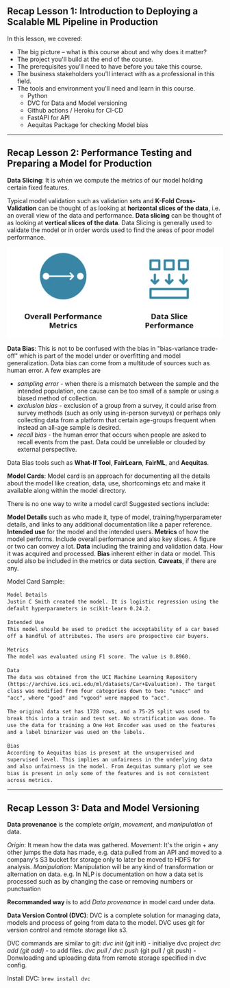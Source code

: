 
## Recap Lesson 1: Introduction to Deploying a Scalable ML Pipeline in Production

In this lesson, we covered:
* The big picture – what is this course about and why does it matter?
* The project you'll build at the end of the course.
* The prerequisites you'll need to have before you take this course.
* The business stakeholders you'll interact with as a professional in this field.
* The tools and environment you'll need and learn in this course.<br>
  * Python 
  * DVC for Data and Model versioning
  * Github actions / Heroku for CI-CD
  * FastAPI for API
  * Aequitas Package for checking Model bias

-----

## Recap Lesson 2: Performance Testing and Preparing a Model for Production

**Data Slicing**: It is when we compute the metrics of our model holding certain fixed features.

Typical model validation such as validation sets and **K-Fold Cross-Validation** can be thought of as looking at **horizontal slices of the data**, i.e. an overall view of the data and performance. **Data slicing** can be thought of as looking at **vertical slices of the data**. 
Data Slicing is generally used to validate the model or in order words used to find the areas of poor model performance.

![Overall VS data_slice](./images/data_slice.png)

**Data Bias**: This is not to be confused with the bias in "bias-variance trade-off" which is part of the model under or overfitting and model generalization.
Data bias can come from a multitude of sources such as human error. A few examples are

* *sampling error* - when there is a mismatch between the sample and the intended population, one cause can be too small of a sample or using a biased method of collection.
* *exclusion bias* - exclusion of a group from a survey, it could arise from survey methods (such as only using in-person surveys) or perhaps only collecting data from a platform that certain age-groups frequent when instead an all-age sample is desired.
* *recall bias* - the human error that occurs when people are asked to recall events from the past. Data could be unreliable or clouded by external perspective.

Data Bias tools such as **What-If Tool**, **FairLearn**, **FairML**, and **Aequitas**.

**Model Cards**: Model card is an approach for documenting all the details about the model like creation, data, use, shortcomings etc and make it available along within the model directory.<br>

There is no one way to write a model card! Suggested sections include:

**Model Details** such as who made it, type of model, training/hyperparameter details, and links to any additional documentation like a paper reference.
**Intended use** for the model and the intended users.
**Metrics** of how the model performs. Include overall performance and also key slices. A figure or two can convey a lot.
**Data** including the training and validation data. How it was acquired and processed.
**Bias** inherent either in data or model. This could also be included in the metrics or data section.
**Caveats**, if there are any.

Model Card Sample: 
```
Model Details
Justin C Smith created the model. It is logistic regression using the default hyperparameters in scikit-learn 0.24.2.

Intended Use
This model should be used to predict the acceptability of a car based off a handful of attributes. The users are prospective car buyers.

Metrics
The model was evaluated using F1 score. The value is 0.8960.

Data
The data was obtained from the UCI Machine Learning Repository (https://archive.ics.uci.edu/ml/datasets/Car+Evaluation). The target class was modified from four categories down to two: "unacc" and "acc", where "good" and "vgood" were mapped to "acc".

The original data set has 1728 rows, and a 75-25 split was used to break this into a train and test set. No stratification was done. To use the data for training a One Hot Encoder was used on the features and a label binarizer was used on the labels.

Bias
According to Aequitas bias is present at the unsupervised and supervised level. This implies an unfairness in the underlying data and also unfairness in the model. From Aequitas summary plot we see bias is present in only some of the features and is not consistent across metrics.

```

-----

## Recap Lesson 3: Data and Model Versioning

**Data provenance** is the complete *origin*, *movement*, and *manipulation* of data.

*Origin*: It mean how the data was gathered.
*Movement*: It's the origin + any other jumps the data has made, e.g. data pulled from an API and moved to a company's S3 bucket for storage only to later be moved to HDFS for analysis.
*Manipulation*: Manipulation will be any kind of transformation or alternation on data. e.g. In NLP is documentation on how a data set is processed such as by changing the case or removing numbers or punctuation

**Recommanded way** is to add *Data provenance* in model card under data.


**Data Version Control (DVC)**: DVC is a complete solution for managing data, models and process of going from data to the model. 
DVC uses git for version control and remote storage like s3.

DVC commands are similar to git:
*dvc init* (git init) - initialiye dvc project
*dvc add (git add)* -  to add files.
*dvc pull /  dvc push* (git pull / git push) - Donwloading and uploading data from remote storage specified in dvc config.

Install DVC:
`brew install dvc`

